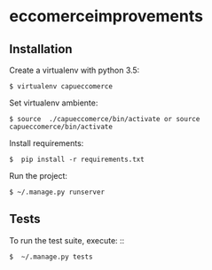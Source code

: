 # eccomerceimprovements

Installation
------------

Create a virtualenv with python 3.5:

    $ virtualenv capueccomerce

Set virtualenv ambiente:

    $ source  ./capueccomerce/bin/activate or source  capueccomerce/bin/activate


Install requirements:

    $  pip install -r requirements.txt


Run the project:

    $ ~/.manage.py runserver


Tests
-----

To run the test suite, execute: ::

    $  ~/.manage.py tests

